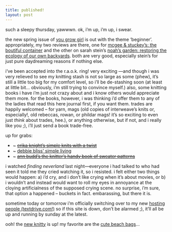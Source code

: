 ```yaml
---
title: published!
layout: post
---
```


such a sleepy thursday, yawwwn. ok, i&#8217;m up, i&#8217;m up, i swear.

the new spring issue of [you grow girl][1] is out with the theme &#8216;beginner&#8217;. appropriately, my two reviews are there, one for [mcgee & stuckey&#8217;s: the boutiful container][2] and the other on sarah stein&#8217;s [noah&#8217;s garden: restoring the ecology of our own backyards][3]. both are very good, especially stein&#8217;s for just pure daydreaming reasons if nothing else.

i&#8217;ve been accepted into the r.a.o.k. ring! very exciting &#8212;and though i was very relieved to see my knitting stash is not so large as some (phew), it&#8217;s still a little too big for my comfort level, so i&#8217;ll be de-stashing soon (at least at little bit&#8230; obviously, i&#8217;m still trying to convince myself.) also, some knitting books i have i&#8217;m just not crazy about and i know others would appreciate them more. for the books, however, i was thinking i&#8217;d offer them to any of the ladies that read this here journal first, if you want them. trades are happily welcomed &#8211; for yarn, mags (old copies of interweave&#8217;s knits or, especially!, old rebeccas, rowan, or phildar mags! it&#8217;s so exciting to even just *think* about trades, hee.), or anything otherwise, but if not, and i really like you ;), i&#8217;ll just send a book trade-free.

up for grabs: 

  * ~ <strike>[erika knight&#8217;s simple knits with a twist][4]</strike>
  * ~ [debbie bliss&#8217; simple living][5]
  * ~ <strike>[ann budd&#8217;s the knitter&#8217;s handy book of sweater patterns][6]</strike>

i watched *finding neverland* last night&#8212;everyone i had talked to who had seen it told me they cried watching it, so i resisted. i felt either two things would happen: a) i&#8217;d cry, and i don&#8217;t like crying when it&#8217;s about movies, or b) i wouldn&#8217;t and instead would want to roll my eyes in annoyance at the cloying artificialness of the supposed crying scene. no surprise, i&#8217;m sure, that option a happened &#8211; buckets in fact. embarassing, but there it is.

sometime today or tomorrow i&#8217;m officially switching over to my new [hosting people (textdrive.com!)][7] so if this site is down, don&#8217;t be alarmed ;), it&#8217;ll all be up and running by sunday at the latest. 

ooh! the [new knitty][8] is up! my favorite are the [cute beach bags][9]&#8230;

 [1]: http://yougrowgirl.com/
 [2]: http://yougrowgirl.com/explore/reviews/books_bountifulcontainer.php
 [3]: http://yougrowgirl.com/explore/reviews/books_noahsgarden.php
 [4]: http://www.yarnmarket.com/product.cfm?action=show_product&product_id=1543
 [5]: http://www.yarnmarket.com/product.cfm?action=show_product&product_id=719
 [6]: http://www.yarnmarket.com/product.cfm?action=show_product&product_id=1119
 [7]: http://textdrive.com/
 [8]: http://knitty.com/ISSUEspring05
 [9]: http://www.knitty.com/ISSUEspring05/PATTmeshbags.html